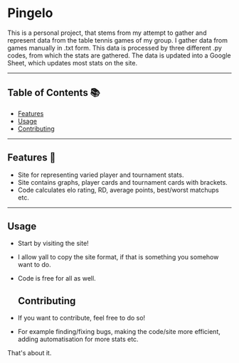 # Pingelo

This is a personal project, that stems from my attempt to gather and represent data from the table tennis games of my group.
I gather data from games manually in .txt form. This data is processed by three different .py codes, from which the stats are gathered.
The data is updated into a Google Sheet, which updates most stats on the site.

---

## Table of Contents 📚

- [Features](#features)
- [Usage](#usage)
- [Contributing](#contributing)

---

## Features 🌟

- Site for representing varied player and tournament stats.
- Site contains graphs, player cards and tournament cards with brackets.
- Code calculates elo rating, RD, average points, best/worst matchups etc.
---

## Usage

- Start by visiting the site!
- I allow yall to copy the site format, if that is something you somehow want to do.
- Code is free for all as well.

  ## Contributing

- If you want to contribute, feel free to do so!
- For example finding/fixing bugs, making the code/site more efficient, adding automatisation for more stats etc.


That's about it.
